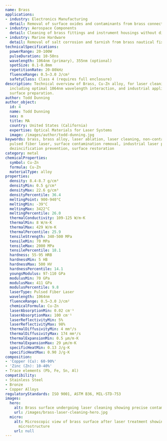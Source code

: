 ```yaml
---
name: Brass
applications:
- industry: Electronics Manufacturing
  detail: Removal of surface oxides and contaminants from brass connectors and components
- industry: Aerospace Components
  detail: Cleaning of brass fittings and instrument housings without dimensional alteration
- industry: Marine Hardware
  detail: Removal of salt corrosion and tarnish from brass nautical fixtures
technicalSpecifications:
  powerRange: 20-100W
  pulseDuration: 10-50ns
  wavelength: 1064nm (primary), 355nm (optional)
  spotSize: 0.1-0.8mm
  repetitionRate: 20-80kHz
  fluenceRange: 0.5–3.0 J/cm²
  safetyClass: Class 4 (requires full enclosure)
description: Technical overview of Brass, Cu-Zn alloy, for laser cleaning applications,
  including optimal 1064nm wavelength interaction, and industrial applications in
  surface preparation.
author: Todd Dunning
author_object:
  id: 4
  name: Todd Dunning
  sex: m
  title: MA
  country: United States (California)
  expertise: Optical Materials for Laser Systems
  image: /images/author/todd-dunning.jpg
keywords: brass, brass alloy, laser ablation, laser cleaning, non-contact cleaning,
  pulsed fiber laser, surface contamination removal, industrial laser parameters,
  dezincification prevention, surface restoration
category: metal
chemicalProperties:
  symbol: Cu-Zn
  formula: Cu-Zn
  materialType: alloy
properties:
  density: 8.4-8.7 g/cm³
  densityMin: 0.5 g/cm³
  densityMax: 22.6 g/cm³
  densityPercentile: 36.4
  meltingPoint: 900-940°C
  meltingMin: -39°C
  meltingMax: 3422°C
  meltingPercentile: 26.0
  thermalConductivity: 109-125 W/m·K
  thermalMin: 8 W/m·K
  thermalMax: 429 W/m·K
  thermalPercentile: 25.9
  tensileStrength: 340-500 MPa
  tensileMin: 70 MPa
  tensileMax: 2000 MPa
  tensilePercentile: 18.1
  hardness: 55-95 HRB
  hardnessMin: 5 HB
  hardnessMax: 500 HV
  hardnessPercentile: 14.1
  youngsModulus: 97-110 GPa
  modulusMin: 70 GPa
  modulusMax: 411 GPa
  modulusPercentile: 9.8
  laserType: Pulsed Fiber Laser
  wavelength: 1064nm
  fluenceRange: 0.5–3.0 J/cm²
  chemicalFormula: Cu-Zn
  laserAbsorptionMin: 0.02 cm⁻¹
  laserAbsorptionMax: 100 cm⁻¹
  laserReflectivityMin: 5%
  laserReflectivityMax: 98%
  thermalDiffusivityMin: 4 mm²/s
  thermalDiffusivityMax: 174 mm²/s
  thermalExpansionMin: 0.5 µm/m·K
  thermalExpansionMax: 29 µm/m·K
  specificHeatMin: 0.13 J/g·K
  specificHeatMax: 0.90 J/g·K
composition:
- 'Copper (Cu): 60-90%'
- 'Zinc (Zn): 10-40%'
- Trace elements (Pb, Fe, Sn, Al)
compatibility:
- Stainless Steel
- Bronze
- Copper Alloys
regulatoryStandards: ISO 9001, ASTM B36, MIL-STD-753
images:
  hero:
    alt: Brass surface undergoing laser cleaning showing precise contamination removal
    url: /images/brass-laser-cleaning-hero.jpg
  micro:
    alt: Microscopic view of brass surface after laser treatment showing preserved
      microstructure
    url: null
---
```

